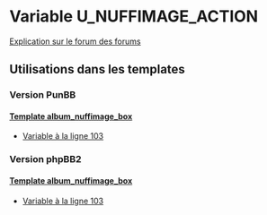 # Variable U_NUFFIMAGE_ACTION
[Explication sur le forum des forums](http://forum.forumactif.com/t294113-listing-des-variables#U_NUFFIMAGE_ACTION)
## Utilisations dans les templates
### Version PunBB
#### [Template album_nuffimage_box](punbb/album_nuffimage_box.md)
* [Variable à la ligne 103](../punbb/album_nuffimage_box.tpl#L103)
### Version phpBB2
#### [Template album_nuffimage_box](subsilver/album_nuffimage_box.md)
* [Variable à la ligne 103](../subsilver/album_nuffimage_box.tpl#L103)